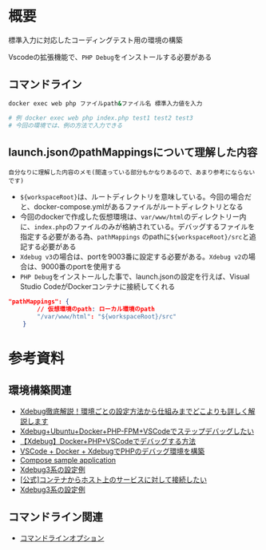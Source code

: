 # 概要
標準入力に対応したコーディングテスト用の環境の構築

Vscodeの拡張機能で、`PHP Debug`をインストールする必要がある

## コマンドライン
```sh
docker exec web php ファイルpath&ファイル名 標準入力値を入力

# 例 docker exec web php index.php test1 test2 test3
# 今回の環境では、例の方法で入力できる
```

## launch.jsonのpathMappingsについて理解した内容
`自分なりに理解した内容のメモ(間違っている部分もかなりあるので、あまり参考にならないです)`

- `${workspaceRoot}`は、ルートディレクトリを意味している。今回の場合だと、docker-compose.ymlがあるファイルがルートディレクトリとなる
- 今回のdockerで作成した仮想環境は、`var/www/html`のディレクトリー内に、`index.php`のファイルのみが格納されている。デバッグするファイルを指定する必要がある為、`pathMappings` のpathに`${workspaceRoot}/src`と追記する必要がある
- `Xdebug v3`の場合は、portを9003番に設定する必要がある。`Xdebug v2`の場合は、9000番のportを使用する
- `PHP Debug`をインストールした事で、launch.jsonの設定を行えば、Visual Studio CodeがDockerコンテナに接続してくれる

```json
"pathMappings": {
        // 仮想環境のpath: ローカル環境のpath
        "/var/www/html": "${workspaceRoot}/src"
    }
```

# 参考資料
## 環境構築関連
- [Xdebug徹底解説！環境ごとの設定方法から仕組みまでどこよりも詳しく解説します](https://www.membersedge.co.jp/blog/php-xdebug/)
- [Xdebug+Ubuntu+Docker+PHP-FPM+VSCodeでステップデバッグしたい](Xdebug+Ubuntu+Docker+PHP-FPM+VSCodeでステップデバッグしたい)
- [【Xdebug】Docker+PHP+VSCodeでデバッグする方法](https://ichi-station.com/php-xdebug-vscode-docker/)
- [VSCode + Docker + XdebugでPHPのデバッグ環境を構築](https://kitigai.hatenablog.com/entry/2019/05/04/165522)
- [Compose sample application](https://github.com/docker/awesome-compose/tree/master/apache-php)
- [Xdebug3系の設定例](https://blog.junpeko.com/xdebug-3-setting)
- [[公式]コンテナからホスト上のサービスに対して接続したい](https://docs.docker.jp/v19.03/docker-for-mac/networking.html#mac-i-want-to-connect-from-a-container-to-a-service-on-the-host)
- [Xdebug3系の設定例](https://blog.junpeko.com/xdebug-3-setting)

## コマンドライン関連
- [コマンドラインオプション](https://www.php.net/manual/ja/features.commandline.options.php)
